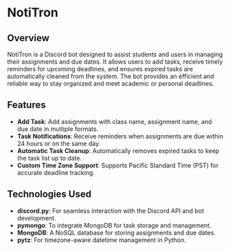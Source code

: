 # NotiTron

## Overview

NotiTron is a Discord bot designed to assist students and users in managing their assignments and due dates. It allows users to add tasks, receive timely reminders for upcoming deadlines, and ensures expired tasks are automatically cleaned from the system. The bot provides an efficient and reliable way to stay organized and meet academic or personal deadlines.

## Features

- **Add Task**: Add assignments with class name, assignment name, and due date in multiple formats.
- **Task Notifications**: Receive reminders when assignments are due within 24 hours or on the same day.
- **Automatic Task Cleanup**: Automatically removes expired tasks to keep the task list up to date.
- **Custom Time Zone Support**: Supports Pacific Standard Time (PST) for accurate deadline tracking.

## Technologies Used

- **discord.py**: For seamless interaction with the Discord API and bot development.
- **pymongo**: To integrate MongoDB for task storage and management.
- **MongoDB**: A NoSQL database for storing assignments and due dates.
- **pytz**: For timezone-aware datetime management in Python.
